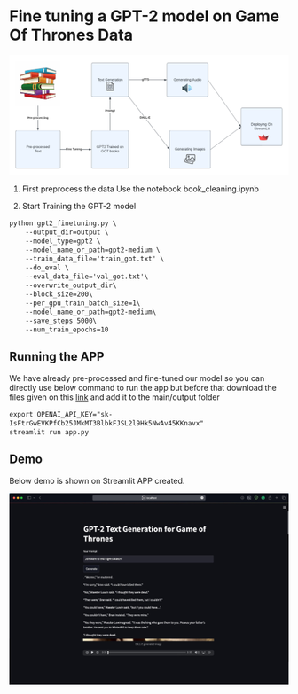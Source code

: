 # Fine tuning a GPT-2 model on Game Of Thrones Data

![Flow Chart](https://github.com/KaushalNaresh/AI_in_Storytelling/blob/main/Flow_Chart.png)

1. First preprocess the data
Use the notebook book_cleaning.ipynb


2. Start Training the GPT-2 model

``` 
python gpt2_finetuning.py \
    --output_dir=output \
    --model_type=gpt2 \
    --model_name_or_path=gpt2-medium \
    --train_data_file='train_got.txt' \
    --do_eval \
    --eval_data_file='val_got.txt'\
    --overwrite_output_dir\
    --block_size=200\
    --per_gpu_train_batch_size=1\
    --model_name_or_path=gpt2-medium\
    --save_steps 5000\
    --num_train_epochs=10
  ```


## Running the APP
We have already pre-processed and fine-tuned our model so you can directly use below command to run the app but before that download the files given on this [link](https://www.mediafire.com/file/r4ilwku0h2ngiu1/Archive.zip/file) and add it to the main/output folder
```
export OPENAI_API_KEY="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"
streamlit run app.py
```

## Demo
Below demo is shown on Streamlit APP created.

![Demo](https://github.com/KaushalNaresh/AI_in_Storytelling/blob/main/Demo.jpg)
